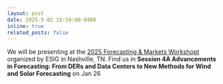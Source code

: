```yaml
---
layout: post
date: 2025-5-02 15:59:00-0400
inline: true
related_posts: false
---
```



We will be presenting at the <a href="https://www.esig.energy/event/2025-forecasting-markets-workshop/">2025 Forecasting & Markets Workshopt</a> organized by ESIG in Nashville, TN. Find us in <strong>Session 4A Advancements in Forecasting: From DERs and Data Centers to New Methods for Wind and Solar Forecasting</strong> on Jan 26
